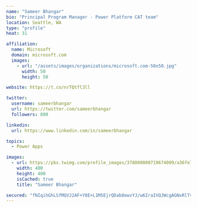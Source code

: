 ```yaml
---
name: "Sameer Bhangar"
bio: "Principal Program Manager - Power Platform CAT team"
location: Seattle, WA
type: "profile"
heat: 31

affiliation:
  name: Microsoft
  domain: microsoft.com
  images:
    - url: "/assets/images/organizations/microsoft.com-50x50.jpg"
      width: 50
      height: 50

website: https://t.co/nrTQtfl3ll

twitter:
  username: sameerbhangar
  url: https://twitter.com/sameerbhangar
  followers: 890

linkedin:
  url: https://www.linkedin.com/in/sameerbhangar

topics:
  - Power Apps

images:
  - url: https://pbs.twimg.com/profile_images/378800000719674009/a36fe7ddfab1778b76e5793772e43798_400x400.jpeg
    width: 400
    height: 400
    isCached: true
    title: "Sameer Bhangar"

secured: "fNIqihGhLSfMQVJ2AF+Y8E+L1M5EjrQDab8ewvYJ/w6IraIVQJWcgAGNxRlTvcO9nphk+m2MfCAhJNhPfB9YRzSY06MXq0d1tUhwFbK02vdj6/BJ7uPqsU9fHMUsmuKjBBG5nNZBYziFksurz1hBmpdkpcfU1WlGzzGuUfaw1FXnI+SSYJJUkF1JS207Sp6V1JXrk791Zb0RyIMQspiCuL21jGuApQLOOH6/+o5kRkbEuHoPMeR8AVpPezcLGkHIYEI7dgphW5cREs2S1ONyhyQ7awF78ZTl+C5+ZQDfS7Xir/JLb73GRfczCbjtSvkZ8UWchni/JnwWZkHE/SLnaO5/oT2WvzjGSlH6619M5ey1esZsTDWHhh6fxArjxZEIWTpJ5Fo0RGKh8W9w0xpeig==;HVo8/mGz5q9TtTyI/L3CMw=="
---
```


